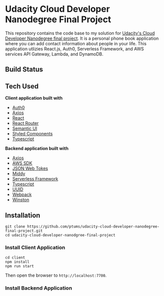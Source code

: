 # Udacity Cloud Developer Nanodegree Final Project

This repository contains the code base to my solution for [Udacity's Cloud Developer Nanodegree final project](https://www.udacity.com/course/cloud-developer-nanodegree--nd9990). It is a personal phone book application where you can add contact information about people in your life. This application utlizies React.js, Auth0, Serverless Framework, and AWS services API Gateway, Lambda, and DynamoDB.

## Build Status

## Tech Used

**Client application built with**
* [Auth0](https://auth0.com/)
* [Axios](https://www.npmjs.com/package/axios)
* [React](https://reactjs.org/)
* [React Router](https://reactrouter.com/)
* [Semantic UI](https://semantic-ui.com/)
* [Styled Components](https://styled-components.com/)
* [Typescript](https://www.typescriptlang.org/)

**Backend application built with**
* [Axios](https://www.npmjs.com/package/axios)
* [AWS SDK](https://aws.amazon.com/sdk-for-node-js/)
* [JSON Web Tokes](https://jwt.io/)
* [Middy](https://github.com/middyjs/middy)
* [Serverless Framework](https://www.serverless.com/)
* [Typescript](https://www.typescriptlang.org/)
* [UUID](https://www.uuidgenerator.net/)
* [Webpack](https://webpack.js.org/)
* [Winston](https://www.npmjs.com/package/winston)


## Installation

```
git clone https://github.com/ptums/udacity-cloud-developer-nanodegree-final-project.git
cd udacity-cloud-developer-nanodgree-final-project
```

### Install Client Application

```
cd client
npm install
npm run start
```

Then open the browser to ```http://localhost:7700```.

### Install Backend Application

